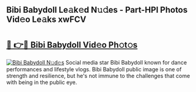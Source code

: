 ## Bibi Babydoll Le𝚊k𝚎d N𝚞𝚍es - Part-HPl Photos Vid𝚎o Le𝚊ks xwFCV

# <h2><a href="http://fbd9pu1.evod.top/?m=Bibi+Babydoll">🔗 👉🔴 Bibi Babydoll Vid𝚎o Ph𝚘t𝚘s</a></h2>

[![Bibi Babydoll N𝚞d𝚎s](https://i.imgur.com/8V9OHl7.gif)](http://fbd9pu1.evod.top/?m=Bibi+Babydoll)
Social media star Bibi Babydoll known for dance performances and lifestyle vlogs. Bibi Babydoll public image is one of strength and resilience, but he's not immune to the challenges that come with being in the public eye. 
